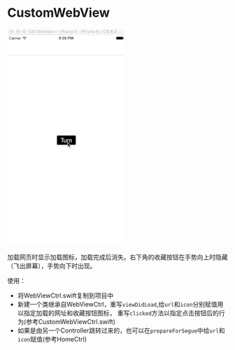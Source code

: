 # CustomWebView

![效果图](https://github.com/sheepy1/CustomWebView/raw/master/Logo/show.gif)

加载网页时显示加载图标，加载完成后消失。右下角的收藏按钮在手势向上时隐藏（飞出屏幕），手势向下时出现。

使用：
  * 将WebViewCtrl.swift复制到项目中
  * 新建一个类继承自WebViewCtrl，重写`viewDidLoad`,给`url`和`icon`分别赋值用以指定加载的网址和收藏按钮图标，
  重写`clicked`方法以指定点击按钮后的行为(参考CustomWebViewCtrl.swift)
  * 如果是由另一个Controller跳转过来的，也可以在`prepareForSegue`中给`url`和`icon`赋值(参考HomeCtrl)
